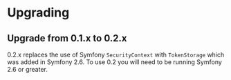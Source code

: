 Upgrading
===============

Upgrade from 0.1.x to 0.2.x
-----------------------

0.2.x replaces the use of Symfony `SecurityContext` with `TokenStorage` which was added in Symfony 2.6. 
To use 0.2 you will need to be running Symfony 2.6 or greater.